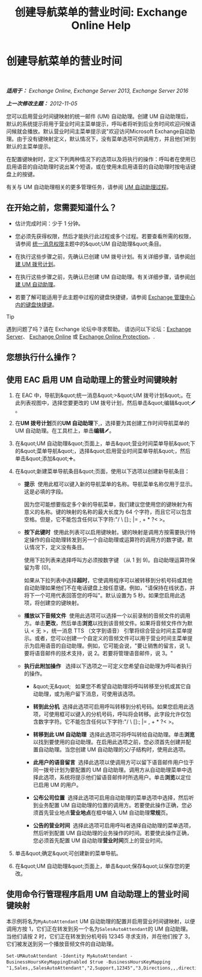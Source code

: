 ﻿---
title: '创建导航菜单的营业时间: Exchange Online Help'
TOCTitle: 创建导航菜单的营业时间
ms:assetid: f76472fd-aa1a-4cd8-8e26-cc674421d375
ms:mtpsurl: https://technet.microsoft.com/zh-cn/library/Bb232203(v=EXCHG.150)
ms:contentKeyID: 50491966
ms.date: 05/23/2018
mtps_version: v=EXCHG.150
ms.translationtype: MT
---

# 创建导航菜单的营业时间

 

_**适用于：** Exchange Online, Exchange Server 2013, Exchange Server 2016_

_**上一次修改主题：** 2012-11-05_

您可以启用营业时间键映射的统一邮件 (UM) 自动助理。创建 UM 自动助理后，默认的系统提示将用于营业时间主菜单提示，呼叫者将听到后业务时间欢迎问候语问候就会播放。默认营业时间主菜单提示说"欢迎访问Microsoft Exchange自动助理。由于没有键映射定义，默认情况下，没有菜单选项可供调用方，并且他们听到默认的主菜单提示。

在配置键映射时，定义下列两种情况下的选项以及将执行的操作：呼叫者在使用已启用语音的自动助理时说出某个短语，或在使用未启用语音的自动助理时按电话键盘上的按键。

有关与 UM 自动助理相关的更多管理任务，请参阅 [UM 自动助理过程](um-auto-attendant-procedures-exchange-2013-help.md)。

## 在开始之前，您需要知道什么？

  - 估计完成时间：少于 1 分钟。

  - 您必须先获得权限，然后才能执行此过程或多个过程。若要查看所需的权限，请参阅 [统一消息权限](unified-messaging-permissions-exchange-2013-help.md)主题中的\&quot;UM 自动助理\&quot;条目。

  - 在执行这些步骤之前，先确认已创建 UM 拨号计划。有关详细步骤，请参阅[创建 UM 拨号计划](create-a-um-dial-plan-exchange-2013-help.md)。

  - 在执行这些步骤之前，先确认已创建 UM 自动助理。有关详细步骤，请参阅[创建 UM 自动助理](create-a-um-auto-attendant-exchange-2013-help.md)。

  - 若要了解可能适用于此主题中过程的键盘快捷键，请参阅 [Exchange 管理中心内的键盘快捷键](keyboard-shortcuts-in-the-exchange-admin-center-exchange-online-protection-help.md)。

> [!tip]
> 遇到问题了吗？请在 Exchange 论坛中寻求帮助。 请访问以下论坛：<a href="https://go.microsoft.com/fwlink/p/?linkid=60612">Exchange Server</a>、 <a href="https://go.microsoft.com/fwlink/p/?linkid=267542">Exchange Online</a> 或 <a href="https://go.microsoft.com/fwlink/p/?linkid=285351">Exchange Online Protection</a>。.


## 您想执行什么操作？

## 使用 EAC 启用 UM 自动助理上的营业时间键映射

1.  在 EAC 中，导航到\&quot;统一消息\&quot;\>\&quot;UM 拨号计划\&quot;。在此列表视图中，选择您要更改的 UM 拨号计划，然后单击\&quot;编辑\&quot;![编辑图标](images/Bb124582.6f53ccb2-1f13-4c02-bea0-30690e6ea71d(EXCHG.150).gif "编辑图标")。

2.  在**UM 拨号计划**页的**UM 自动助理**下,，选择要为其创建工作时间导航菜单的 UM 自动助理。在工具栏上，单击**编辑**![编辑图标](images/Bb124582.6f53ccb2-1f13-4c02-bea0-30690e6ea71d(EXCHG.150).gif "编辑图标")。

3.  在\&quot;UM 自动助理\&quot;页面上，单击\&quot;营业时间菜单导航\&quot;下的\&quot;菜单导航\&quot;，选择\&quot;启用营业时间菜单导航\&quot;，然后单击\&quot;添加\&quot;![添加图标](images/JJ218640.c1e75329-d6d7-4073-a27d-498590bbb558(EXCHG.150).gif "添加图标")。

4.  在\&quot;新建菜单导航条目\&quot;页面，使用以下选项以创建新导航条目：
    
      - **提示**  使用此框可以键入新的导航菜单的名称。导航菜单名称仅用于显示。这是必填的字段。
        
        因为您可能想要指定多个新的导航菜单，我们建议您使用您的键映射为有意义的名称。键的映射的名称的最大长度为 64 个字符，而且它可以包含空格。但是，它不能包含任何以下字符:"/ \\ \[\]:; |= , + \* ?\< \>。
    
      - **按下此键时**  使用此列表可以启用键映射。键的映射是调用方按需要执行特定操作的自动助理转发到另一个自动助理或运算符的调用方的数字键。默认情况下，定义没有条目。
        
        使用下拉列表来选择呼叫方必须按数字键 （从 1 到 9)。自动助理运算符保留为零 (0)。
        
        如果从下拉列表中选择**超时**，它使调用程序可以被转移到分机号码或其他自动助理如果他们不在电话键盘上按任意键。例如，"请保持在线状态，并将下一个可用代表回答您的呼叫"。默认设置为 5 秒。如果您启用此选项，将创建空的键映射。
    
      - **播放以下音频文件**  使用此选项可以选择一个以前录制的音频文件的调用方。单击**更改**，然后单击**浏览**以找到该音频文件。如果将音频文件作为默认 \< 无 \>，统一消息 TTS （文字到语音） 引擎将综合营业时间主菜单提示。或者，您可以创建一个自定义的音频文件可以用于营业时间主菜单提示为启用语音的自动助理。例如，它可能会说，"要让销售的留言，说 1。要将语音邮件的技术支持，说 2。若要将管理语音邮件，说 3。"
    
      - **执行此附加操作**   选择以下选项之一可定义您希望自动助理为呼叫者执行的操作。
        
          - \&quot;无\&quot;   如果您不希望自动助理将呼叫转移至分机或其它自动助理，或为用户留下消息，可使用该选项。
        
          - **转到此分机**  选择此选项可启用呼叫转移到分机号码。如果您启用此选项，可使用框可以键入的分机号码，呼叫将会转移。此字段允许仅包含数字字符。它不能包含任何以下字符:"/ \\ \[\]:; |= , + \* ?\< \>。
        
          - **转移到此 UM 自动助理**  选择此选项可将呼叫转给自动助理。单击**浏览**以找到要使用的自动助理。在启用此选项之前，您必须首先创建并配置自动助理。当您创建 UM 自动助理的父/子结构时，使用此选项。
        
          - **此用户的语音留言**  选择此选项以使调用方可以留下语音邮件用户位于同一拨号计划为要配置的 UM 自动助理。调用方从自动助理菜单中选择此选项，系统将提示他们留语音邮件时所选用户。单击**浏览**以定位已启用 UM 的用户。
        
          - **公布公司位置**  选择此选项可启用自动助理的菜单选项中选择，然后听到业务配置 UM 自动助理的位置的调用方。若要使此操作正确，您必须首先营业地点**营业地点**在框中输入 UM 自动助理**常规**页。
        
          - **公告的营业时间**  选择此选项可启用呼叫者选择自动助理的菜单选项，然后听到配置 UM 自动助理的业务操作的时间。若要使此操作正确，您必须首先配置 UM 自动助理**营业时间**页上的营业时间。

5.  单击\&quot;确定\&quot;可创建新的菜单导航。

6.  在\&quot;UM 自动助理\&quot;页面上，单击\&quot;保存\&quot;以保存您的更改。

## 使用命令行管理程序启用 UM 自动助理上的营业时间键映射

本示例将名为`MyAutoAttendant` UM 自动助理的配置并启用营业时间键映射，以便调用方按 1，它们正在转发到另一个名为`SalesAutoAttendant`的 UM 自动助理。当他们请按 2 时，它们正在转发到分机号码 12345 寻求支持，并在他们按了 3，它们被发送到另一个播放音频文件的自动助理。

    Set-UMAutoAttendant -Identity MyAutoAttendant - BusinessHoursKeyMappingEnabled $true -BusinessHoursKeyMapping "1,Sales,,SalesAutoAttendant","2,Support,12345","3,Directions,,,directions.wav"

